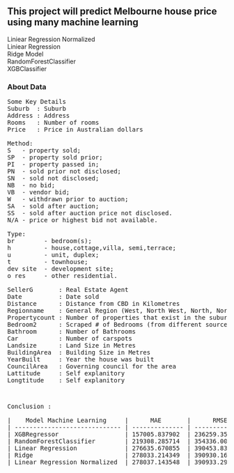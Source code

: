 ## This project will predict Melbourne house price using many machine learning

Liniear Regression Normalized <br>
Liniear Regression <br>
Ridge Model <br>
RandomForestClassifier <br>
XGBClassifier <br>

### About Data

<pre>
Some Key Details
Suburb  : Suburb
Address : Address
Rooms   : Number of rooms
Price   : Price in Australian dollars

Method:
S   - property sold;
SP  - property sold prior;
PI  - property passed in;
PN  - sold prior not disclosed;
SN  - sold not disclosed;
NB  - no bid;
VB  - vendor bid;
W   - withdrawn prior to auction;
SA  - sold after auction;
SS  - sold after auction price not disclosed.
N/A - price or highest bid not available.

Type:
br        - bedroom(s);
h         - house,cottage,villa, semi,terrace;
u         - unit, duplex;
t         - townhouse;
dev site  - development site;
o res     - other residential.

SellerG       : Real Estate Agent
Date          : Date sold
Distance      : Distance from CBD in Kilometres
Regionname    : General Region (West, North West, North, North east …etc)
Propertycount : Number of properties that exist in the suburb.
Bedroom2      : Scraped # of Bedrooms (from different source)
Bathroom      : Number of Bathrooms
Car           : Number of carspots
Landsize      : Land Size in Metres
BuildingArea  : Building Size in Metres
YearBuilt     : Year the house was built
CouncilArea   : Governing council for the area
Lattitude     : Self explanitory
Longtitude    : Self explanitory
<pre>

<pre>
Conclusion :

|    Model Machine Learning     |      MAE	     |      RMSE      | R2-score  |
| ----------------------------- | -------------- | -------------- | --------- |
| XGBRegressor                  | 157005.837902  | 236259.353358  | 0.854719  |
| RandomForestClassifier        | 219308.285714  | 354336.009620  | 0.673216  |
| Linear Regression             | 276635.670855  | 390453.838965  | 0.603202  |
| Ridge                         | 278033.214349	 | 390930.162533  | 0.602234  | 
| Linear Regression Normalized  | 278037.143548  | 390933.299419  | 0.602227  |

<pre>
